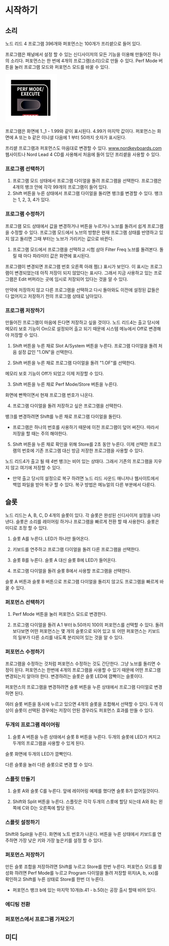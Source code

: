 # 시작하기
## 소리
노드 리드 4 프로그램 396개와 퍼포먼스는 100개가 프리셑으로 들어 있다.

프로그램은 패널에서 설정 할 수 있는 신디사이저의 모든 기능을 이용해 만들어진 하나의 소리다.
퍼포먼스는 한 번에 4개의 프로그램(소리)으로 만들 수 있다.
Perf Mode 버튼을 눌러 프로그램 모드와 퍼포먼스 모드를 바꿀 수 있다.

![03_01](./images/03_01.png)

프로그램은 화면에 1._1 - 1.99와 같이 표시된다. 4.99가 마지막 값이다.
퍼포먼스는 화면에 A 또는 b 같은 이니셜 다음에 1 부터 50까지 숫자가 표시된다.

프리셑 프로그램과 퍼포먼스도 마음대로 변경할 수 있다.
www.nordkeyboards.com 웹사이트나 Nord Lead 4 CD를 사용해서 처음에 들어 있던 프리셑을 사용할 수 있다.

### 프로그램 선택하기
1. 프로그램 모드 상태에서 프로그램 다이얼을 돌려 프로그램을 선택한다. 프로그램은 4개의 뱅크 안에 각각
99개의 프로그램이 들어 있다.
2. Shift 버튼을 누른 상태에서 프로그램 다이얼을 돌리면 뱅크를 변경할 수 있다. 뱅크는 1, 2, 3, 4가 있다.

### 프로그램 수정하기
프로그램 모드 상태에서 값을 변경하거나 버튼을 누르거나 노브를 돌려서 쉽게 프로그램을 수정할 수 있다.
프로그램 모드에서 노브의 방향은 현재 프로그램 상태를 반영하고 있지 않고 돌리면 그때 부터는 노브가 가리키는
값으로 바뀐다.

1. 프로그램 모드에서 프로그램을 선택하고 시험 삼아 Filter Freq 노브를 돌려본다.
돌릴 때 마다 파라미터 값은 화면에 표시된다.

프로그램이 변경되면 프로그램 번호 오른쪽 아래 쩜(.) 표시가 보인다. 이 표시는 프로그램이 변경되었는데
아직 저장이 되지 않았다는 표시다. 그래서 지금 사용하고 있는 프로그램은 Edit 버퍼라는 곳에 임시로 저장되어
있다는 것을 알 수 있다.

만약에 저장하지 않고 다른 프로그램을 선택하고 다시 돌아와도 이전에 설정된 값들은 다 없어지고 저장하기
전의 프로그램 상태로 남아있다.

### 프로그램 저장하기
만들어진 프로그램이 마음에 든다면 저장하고 싶을 것이다.
노드 리드4는 출고 당시에 메모리 보호 기능이 On으로 설정되어 출고 되기 때문에 시스템 메뉴에서 Off로 변경해야
저장할 수 있다.

1. Shift 버튼을 누른 채로 Slot A/System 버튼을 누른다. 프로그램 다이얼을 돌려 처음 설정 값인 "1.ON"을
선택한다.

2. Shift 버튼을 누른 채로 프로그램 다이얼을 돌려 "1.OF"를 선택한다.

메모리 보호 기능이 Off가 되었고 이제 저장할 수 있다.

3. Shift 버튼을 누른 채로 Perf Mode/Store 버튼을 누른다.

화면에 빤짝이면서 현재 프로그램 번호가 나온다.

4. 프로그램 다이얼을 돌려 저장하고 싶은 프로그램을 선택한다.

뱅크를 변경하려면 Shift를 누른 채로 프로그램 다이얼을 돌린다.

* 프로그램은 하나의 번호를 사용하기 때문에 이전 프로그램이 덮어 써진다. 따라서 저장을 할 때는 주의 해야한다.

5. Shift 버튼을 누른 채로 확인을 위해 Store를 2초 동안 누른다. 이제 선택한 프로그램의 번호에 기존 프로그램 대신
방금 저장한 프로그램을 사용할 수 있다.

노드 리드4가 출고 될 때 4번 뱅크는 비어 있는 상태다. 그래서 기존의 프로그램을 지우지 않고 여기에 저장할 수 있다.

* 만약 출고 당시의 설정으로 복구 하려면 노드 리드 사운드 매니저나 웹사이트에서 백업 파일을 받아 복구 할 수 있다.
복구 방법은 메뉴얼의 다른 부분에서 다룬다.

## 슬롯
노드 리드는 A, B, C, D 4개의 슬롯이 있다.
각 슬롯은 완성된 신디사이저 설정을 나타낸다. 슬롯은 소리를 레이어링 하거나 프로그램을 빠르게 전환 할 때 사용한다.
슬롯은 미디로 조정 할 수 있다.

1. 슬롯 A를 누른다. LED가 하나만 들어온다.

2. 키보드를 연주하고 프로그램 다이얼을 돌려 다른 프로그램을 선택한다.

3. 슬롯 B를 누른다. 슬롯 A 대신 슬롯 B에 LED가 들어온다.

4. 프로그램 다이얼을 돌려 슬롯 B에서 사용할 프로그램을 선택한다.

슬롯 A 버튼과 슬롯 B 버튼으로 프로그램 다이얼을 돌리지 않고도 프로그램을 빠르게 바꿀 수 있다.

### 퍼포먼스 선택하기
1. Perf Mode 버튼을 눌러 퍼포먼스 모드로 변경한다.

2. 프로그램 다이얼을 돌려 A.1 부터 b.50까지 100의 퍼포먼스를 선택할 수 있다. 돌려 보다보면 어떤 퍼포먼스는
몇 개의 슬롯으로 되어 있고 또 어떤 퍼포먼스는 키보드의 일부가 다른 소리를 내도록 분리되어 있는 것을 알 수 있다.

### 퍼포먼스 수정하기
프로그램을 수정하는 것처럼 퍼포먼스 수정하는 것도 간단한다. 그냥 노브를 돌리면 수정이 된다.
퍼포먼스는 한번에 4개의 프로그램을 사용할 수 있기 때문에 어떤 프로그램 변경되는지 알아야 한다.
변경하려는 슬롯은 슬롯 LED에 깜빡이는 슬롯이다.

퍼포먼스의 프로그램을 변경하려면 슬롯 버튼을 누른 상태에서 프로그램 다이얼로 변경하면 된다.

여러 슬롯 버튼을 동시에 누르고 있으면 4개의 슬롯을 조합해서 선택할 수 있다.
두개 이상이 슬롯이 선택된 경우에는 저장이 안된 경우라도 퍼포먼스 효과를 만들 수 있다.

### 두개의 프로그램 레이어링
1. 슬롯 A 버튼을 누른 상태에서 슬롯 B 버튼을 누른다. 두개의 슬롯에 LED가 켜지고 두개의 프로그램을 사용할 수
있게 된다.

슬롯 화면에 두개의 LED가 깜빡인다.

다른 슬롯을 눌러 다른 슬롯으로 변경 할 수 있다.

### 스플릿 만들기
1. 슬롯 A와 슬롯 C를 누른다. 앞에 레이어링 예제를 했다면 슬롯 B가 없어질것이다.

2. Shift와 Split 버튼을 누른다. 스플릿은 각각 두개의 스롯에 할당 되는데 A와 B는 왼쪽에 C와 D는
오른쪽에 할당 된다.

### 스플릿 설정하기
Shift와 Split을 누른다. 화면에 노트 번호가 나온다. 버튼을 누른 상태에서 키보드를 연주하면 가장 낮은 키와
가장 높은키를 설정 할 수 있다.

### 퍼포먼스 저장하기

만든 슬롯 조합을 저장하려면 Shift를 누르고 Store를 한번 누른다. 퍼포먼스 모드를 활성화 하려면 Perf Mode를 누르고
Program 다이얼을 돌려 저장할 위치(A, b, xx)를 확인하고 Shift를 누른 상태로 Store를 한번 더 누른다.

* 퍼포먼스 뱅크 b에 있는 마지막 10개(b.41 - b.50)는 공장 출시 할때 비어 있다.

### 에디팅 전환
### 퍼포먼스에서 프로그램 가져오기
## 미디
